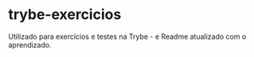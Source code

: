 # trybe-exercicios
Utilizado para exercícios e testes na Trybe - e Readme atualizado com o aprendizado.
